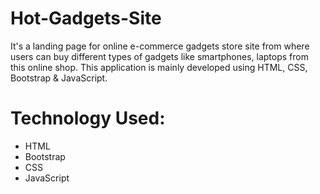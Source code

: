 # Hot-Gadgets-Site
It's a landing page for online e-commerce gadgets store site from where users can buy different types of gadgets like smartphones, laptops from this online shop. This application is mainly developed using HTML, CSS, Bootstrap & JavaScript.
# Technology Used: <br>
<ul>
<li>HTML </li>
<li>Bootstrap </li>
<li>CSS </li>
<li>JavaScript </li>

</ul>
